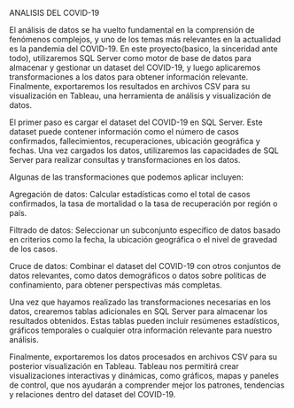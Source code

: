 ANALISIS DEL COVID-19

El análisis de datos se ha vuelto fundamental en la comprensión de fenómenos complejos, y uno de los temas más relevantes en la actualidad
es la pandemia del COVID-19. En este proyecto(basico, la sinceridad ante todo), utilizaremos SQL Server como motor de base de datos para almacenar y gestionar un  dataset del COVID-19, y luego aplicaremos transformaciones a los datos para obtener información relevante. 
Finalmente, exportaremos los resultados en archivos CSV para su visualización en Tableau, una herramienta de análisis y visualización de datos.

El primer paso es cargar el dataset del COVID-19 en SQL Server. Este dataset puede contener información como el número de casos confirmados, 
fallecimientos, recuperaciones, ubicación geográfica y fechas. Una vez cargados los datos, utilizaremos las capacidades de SQL Server para 
realizar consultas y transformaciones en los datos.

Algunas de las transformaciones que podemos aplicar incluyen:

Agregación de datos: Calcular estadísticas como el total de casos confirmados, la tasa de mortalidad o la tasa de recuperación por región o país.

Filtrado de datos: Seleccionar un subconjunto específico de datos basado en criterios como la fecha, la ubicación geográfica o el nivel de gravedad de los casos.

Cruce de datos: Combinar el dataset del COVID-19 con otros conjuntos de datos relevantes, como datos demográficos o datos sobre políticas 
de confinamiento, para obtener perspectivas más completas.

Una vez que hayamos realizado las transformaciones necesarias en los datos, crearemos tablas adicionales en SQL Server para almacenar los 
resultados obtenidos. Estas tablas pueden incluir resúmenes estadísticos, gráficos temporales o cualquier otra información relevante para 
nuestro análisis.

Finalmente, exportaremos los datos procesados en archivos CSV para su posterior visualización en Tableau. 
Tableau nos permitirá crear visualizaciones interactivas y dinámicas, como gráficos, mapas y paneles de control, que nos
ayudarán a comprender mejor los patrones, tendencias y relaciones dentro del dataset del COVID-19.
